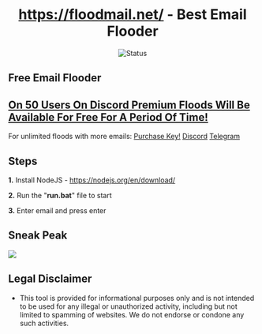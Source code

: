 <div align="center">

# https://floodmail.net/ - Best Email Flooder
![Status](https://img.shields.io/badge/status-working-lime)

</div>

## Free Email Flooder
## <a href="https://discord.gg/SeSUvHd7HZ">On 50 Users On Discord Premium Floods Will Be Available For Free For A Period Of Time!</a>
For unlimited floods with more emails: <a href="https://shoppy.gg/product/cMJJIxX">Purchase Key!</a>
<a href="https://discord.gg/fy37kQNr38" target="_blank">Discord</a>
<a href="https://t.me/floodmail" target="_blank">Telegram</a>

## Steps
  **1.** Install NodeJS - https://nodejs.org/en/download/
 
  **2.** Run the "**run.bat**" file to start

  **3.** Enter email and press enter

## Sneak Peak
<img src="https://github.com/Petey1337/floodmail/blob/main/floodmail.png?raw=true">

## Legal Disclaimer
* This tool is provided for informational purposes only and is not intended to be used for any illegal or unauthorized activity, including but not limited to spamming of websites. We do not endorse or condone any such activities.
